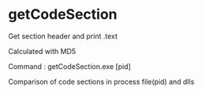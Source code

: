 # getCodeSection
Get section header and print .text

Calculated with MD5

Command : getCodeSection.exe [pid]

Comparison of code sections in process file(pid) and dlls


